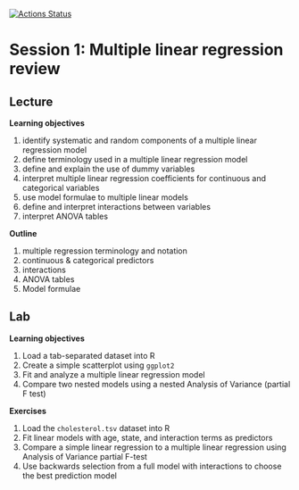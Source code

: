 <!-- badges: start -->
[![Actions Status](https://github.com/waldronbios2/session1/workflows/build/badge.svg)](https://github.com/waldronbios2/session1/actions)
<!-- badges: end -->

# Session 1: Multiple linear regression review

## Lecture

**Learning objectives**

1. identify systematic and random components of a multiple linear regression model
2. define terminology used in a multiple linear regression model
3. define and explain the use of dummy variables
4. interpret multiple linear regression coefficients for continuous and categorical variables
5. use model formulae to multiple linear models
6. define and interpret interactions between variables
7. interpret ANOVA tables


**Outline**

1. multiple regression terminology and notation
2. continuous & categorical predictors
3. interactions
4. ANOVA tables
5. Model formulae

## Lab

**Learning objectives**

1. Load a tab-separated dataset into R
2. Create a simple scatterplot using `ggplot2`
3. Fit and analyze a multiple linear regression model
4. Compare two nested models using a nested Analysis of Variance (partial F test)

**Exercises**

1. Load the `cholesterol.tsv` dataset into R
2. Fit linear models with age, state, and interaction terms as predictors
3. Compare a simple linear regression to a multiple linear regression using Analysis of Variance partial F-test
4. Use backwards selection from a full model with interactions to choose the best prediction model

